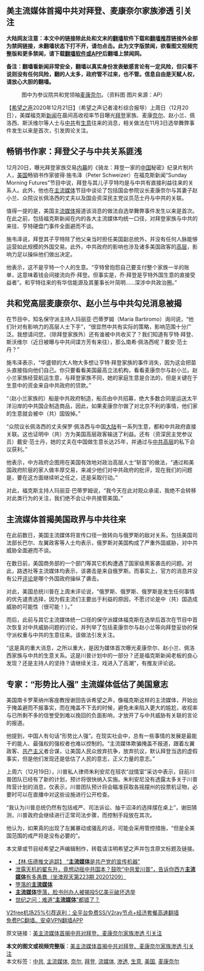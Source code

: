  <h2>美主流媒体首揭中共对拜登、麦康奈尔家族渗透 引关注</h2> <p class="notice"><b>大陆网友注意：本文中的链接除此处和文末的<a href="https://github.com/bannedbook/fanqiang" >翻墙</a>软件下载和<a href="https://github.com/killgcd/justmysocks/blob/master/README.md">翻墙推荐</a>链接外全部为禁网链接，未翻墙状态下打不开，请勿点击。此为文字版禁闻，欲看图文视频完整版和更多禁闻，请下载<a href="https://github.com/bannedbook/fanqiang">翻墙软件或APP</a>后翻墙上禁闻网。</p><p>备注：翻墙看新闻非常安全，翻墙以真实身份发表敏感言论有一定风险，但只看不说则没有任何风险，翻的人太多，政府管不过来，也不管。信息自由是天赋人权，请放心大胆的翻墙。</b></p>  <div class="entry"> <figure><figcaption>图中为参议院共和党领袖<a href="https://www.bannedbook.org/bnews/tag/%E9%BA%A6%E5%BA%B7%E5%A5%88%E5%B0%94/" class="st_tag internal_tag" rel="tag" title="标签 麦康奈尔 下的日志">麦康奈尔</a>。（资料图 图片来源：AP）</figcaption></figure> <p>【<span class='wp_keywordlink_affiliate'><a href="https://www.soundofhope.org" title="希望之声" target="_blank">希望之声</a></span>2020年12月21日】（希望之声记者凌杉综合报导）上周日（12月20日），美媒福克斯<span class='wp_keywordlink_affiliate'><a href="https://www.bannedbook.org/" title="新闻">新闻</a></span>在晨间高收视率节目曝光<a href="https://www.bannedbook.org/bnews/tag/%e6%8b%9c%e7%99%bb/" class="st_tag internal_tag" rel="tag" title="标签 拜登 下的日志">拜登</a>家族、麦康<a href="https://www.bannedbook.org/bnews/tag/%E5%A5%88%E5%B0%94/" class="st_tag internal_tag" rel="tag" title="标签 奈尔 下的日志">奈尔</a>、赵小兰、佩洛西、斯沃维尔等人士与<a href="https://www.bannedbook.org/bnews/tag/%e4%b8%ad%e5%85%b1/" class="st_tag internal_tag" rel="tag" title="标签 中共 下的日志">中共</a>有<a href="https://www.bannedbook.org/bnews/tag/%E7%94%9F%E6%84%8F/" class="st_tag internal_tag" rel="tag" title="标签 生意 下的日志">生意</a>往来的消息，相关做法在11月3日选举舞弊事件发生以来是首次，引发舆论关注。</p> <h2>畅销书作家：拜登父子与中共关系匪浅</h2> <p>12月20日，曝光拜登家族交易<span class='wp_keywordlink_affiliate'><a href="https://www.bannedbook.org/bnews/ccpdope/" title="中共高层内幕" target="_blank">内幕</a></span>的《骑龙：拜登一家的<span class='wp_keywordlink_affiliate'><a href="https://www.bannedbook.org/" title="中国" target="_blank">中国</a></span>秘密》纪录片制片人，<a href="https://www.bannedbook.org/bnews/tag/%e7%be%8e%e5%9b%bd/" class="st_tag internal_tag" rel="tag" title="标签 美国 下的日志">美国</a>畅销书作家彼得·施韦泽（Peter Schweizer）在福克斯新闻“Sunday Morning Futures”节目中说，拜登与其儿子亨特均是与中共有直接利益往来的关系人。此外，他也在<a href="https://www.bannedbook.org/bnews/tag/%e4%b8%bb%e6%b5%81%e5%aa%92%e4%bd%93/" class="st_tag internal_tag" rel="tag" title="标签 主流媒体 下的日志">主流媒体</a>节目中谈论了包括国会参院议长麦康奈尔与其妻子赵小兰、众院议长佩洛西的丈夫以及国会资深民主党议员范士丹与中共的关联。</p> <p>值得一提的是，美国主<a href="https://www.bannedbook.org/bnews/tag/%E6%B5%81%E5%AA%92%E4%BD%93/" class="st_tag internal_tag" rel="tag" title="标签 流媒体 下的日志">流媒体</a>报道该消息的做法自选举舞弊事件发生以来是首次。在此之前，包括福克斯新闻在内的各大主流媒体均统一口径，对拜登家族与中共的来往、亨特硬盘门事件全面避而不谈。</p> <p>施韦泽说，拜登其子亨特除了他父亲当时担任美国副总统外，并没有任何人脉能够运营如此规模的外国交易。此外，中共政府的影响也涉及诸多美国政客的<span class='wp_keywordlink_affiliate'><a href="https://www.bannedbook.org/bnews/ccpdope/" title="中共高层内幕" target="_blank">高层</a></span>，影响力足以操纵他们做出决定。</p> <p>他表示，这不是亨特一个人的生意。“亨特曾抱怨自己要支付整个家族一半的账单，这意味着钱会间接流向乔·拜登。但事实是，乔·拜登是亨特外国生意的直接受益者”。和亨特往来的有华信能源及其董事长叶简明&#8230;&#8230;深涉中共政治圈。”</p> <h2>共和党高层麦康奈尔、赵小兰与中共勾兑消息被揭</h2> <p>在节目中，知名保守派主持人玛丽亚·巴蒂罗姆（Maria Bartiromo）询问说，“他们针对有影响力的高层人士下手”，“很显然中共有实际的策略，影响范围十分广泛。我想请问您，（除拜登家族外）还有谁被中共收买了？我们知道有亨特·拜登、斯沃维尔（近日被曝与中共间谍方芳有来往），那么南希·佩洛西呢？戴安·范士丹？”</p>  <p>施韦泽表示，“华盛顿的大人物大多想让亨特·拜登家族的事件消失，因为这会把苗头直接指向他们自己。你只要看看美国最高立法机构，看看麦康奈尔与赵小兰。赵小兰家族经营航运生意，与拜登家族不同，她的家庭生意是合法的，但是关键在于生意中的资金来自中共政府的贷款。”</p> <p>“（赵小兰家族的）船是中共政府制造，船员由中共招募，绝大多数合同是运送太平洋沿岸的中共国企制造商品，因此，如果麦康奈尔做了对北京不利的事情，他们家的生意就会被中（共）国毁掉。”</p> <p>“众院议长佩洛西的丈夫保罗·佩洛西与中国<span class='wp_keywordlink_affiliate'><a href="https://www.bannedbook.org/" title="大陆" target="_blank">大陆</a></span>有一系列生意，都和中共政府直接关联。这也证明中（共）方为美国高层政客输送了利益。还有（资深民主党参议员）戴安·范士丹，她的丈夫在中国做生意长达25年，并通过与<span class='wp_keywordlink_affiliate'><a href="https://www.bannedbook.org/bnews/ccpdope/" title="中共高层" target="_blank">中共高层</a></span>的私下会议获利。”</p> <p>他表示，中方政府企图用在美国有效地对政治高层人士“斩首”的做法，“通过和美国政府阶层的家人做丰厚交易，来减少他们对中共政府的批评，现在我们的问题是，要在这方面继续听之任之，还是采取行动。”</p> <p>对此，福克斯主持人玛丽亚·巴蒂罗姆说，“我今天在此对观众承诺，我绝不会转移对此类行为的关注，我们绝不会让中共接管美国。”</p> <h2>主流媒体首揭美国政界与中共往来</h2> <p>在此前数日，美国主流媒体将宣传口径一致转向与俄罗斯的敌对关系，包括美国司法部长巴尔、左翼政客等人士均表示，俄罗斯对美国构成了严重外国威胁，对中共威胁全面避而不谈。</p>  <p>在数日前，美国商务部的一个部门等其它机构遭遇了国家级黑客袭击的问题。对此，路透社等主流媒体均表示，该袭击是来自俄罗斯。而事实上，官方的消息并没有公开<span class='wp_keywordlink_affiliate'><a href="https://www.bannedbook.org/bnews/comments/" title="新闻评论" target="_blank">评论</a></span>是哪个外国政府操纵了袭击。</p> <p>对此，美国总统川普在上周末评论说，“俄罗斯、俄罗斯、俄罗斯是发生任何事情的优先谴责选择，因为假主流们主要出于利益的原因，不愿讨论是中（共）国造成威胁的可能性（很可能！）。”</p> <p>而后，此前与其它主流媒体统一口径的保守派媒体福克斯在选举后首次在节目中首次恢复对中共威胁问题的讨论，并列举了包括麦康奈尔与赵小兰等向拜登妥协的保守派权重与中共的生意往来。该做法引发关注。</p> <p>“这是真的重大消息，之所以重大，是因为媒体首次曝光麦康奈尔、赵小兰、佩洛西家族与中共的生意关系。这是川普计划中的一部分？还是福克斯新闻老板的良心发现？还是主持人的坚持？请继续关注，戏进入了高潮”，有推友评论说。</p> <p></p> <h2>专家：“形势比人强” 主流媒体低估了美国意志</h2> <p>美国南卡罗莱纳州客座教授谢田告诉希望之声，像福克斯这样的主流媒体，开始出于掩盖避而不报事实，而在掩盖不下去的时候，避免未来陷入更大的尴尬，收视率与已所剩不多的信誉受到难以挽回的负面影响，才放开了与中共威胁有关联的言论的报道。</p>  <p>他提到，中国人有句话“形势比人强”。在现实社会中，总有一些事情的发展是最能干的能人、最强权的强权者也难以控制的。“主流媒体欺骗掩盖不报道，跟着左翼政客、<span class='wp_keywordlink'><a href="https://www.bannedbook.org/forum2/topic6177.html" title="《共产主义的终极目的》" target="_blank">共产主义</a></span>者合谋，让美国人民众放弃抗争，放弃抗议，默认拜登当选的虚假事实，但是他们发现还是低估了人民的意志，正义力量的意志。”</p> <p>上周六（12月19日），川普私人律师朱利安尼在班农“战情室”采访中表示，目前川普团队已经有了新的计划，预计将很快纳入实施。朱利安尼没有透露太多关于川普阵营计划的消息，仅表示，川普团队预计将会瞄准获取各摇摆州的投票机证物，必要时可以在直播中对这些设施进行公开检查。</p> <p>“我认为川普总统仍然有包括戒严、司法诉讼、抽干沼泽的选择摆在桌上”，谢田猜测，川普政府会继续进行正常司法步骤，而控制手段放在其次。</p> <p>他认为，如果真的出现了左翼暴动或骚乱的话，可能会采用管控措施，“但是全美国范围的戒严将是没有必要的”。</p> <p>本文章或节目经希望之声编辑制作，转载请注明希望之声并包含原文标题及链接。</p> <ul class='op-related-articles' title='相关阅读'> <li><a href='https://www.bannedbook.org/bnews/comments/20201222/1452490.html' target='_blank'>【林.伍德推文追踪】 “<b>主流媒体</b>是共产党的宣传机器”</a></li> <li><a href='https://www.bannedbook.org/bnews/bannedvideo/20201209/1450480.html' target='_blank'>泄露天机的翟东升，竟想动摇中共国本？鼓吹“中共爱川普”，告诉你西方<b>主流媒体</b>有多愚蠢（坐澳观天第223期 20201209）</a></li> <li><a href='https://www.bannedbook.org/bnews/ssgc/20201218/1450101.html' target='_blank'>堕落的<b>主流媒体</b></a></li> <li><a href='https://www.bannedbook.org/bnews/taiwannews/20201217/1449564.html' target='_blank'><b>主流媒体</b>堕落，脸书创办人被揭投5亿美元破坏选举</a></li> <li><a href='https://www.bannedbook.org/bnews/comments/20201217/1449492.html' target='_blank'>世纪之问：难道“<b>主流媒体</b>”都错了？</a></li> </ul> <p class="texttj"> <a href="https://www.bannedbook.org/forum23/topic22702.html" target="_blank">V2free机场25%引荐返利：全平台免费SS/V2ray节点+经济套餐高速翻墙</a><br/> <a href="https://github.com/bannedbook/fanqiang/wiki/%E7%A6%81%E9%97%BB%E7%BD%91%E5%AE%89%E5%8D%93%E7%BF%BB%E5%A2%99%E6%96%B0%E9%97%BBAPP" target="_blank">免费PC翻墙、安卓VPN翻墙APP</a></p><p>原文链接：<a class="src_link"  href="https://www.soundofhope.org/post/455935" target="_blank">美主流媒体首揭中共对拜登、麦康奈尔家族渗透 引关注</a></p> <a name='sharetosocial'></a>       <div><b>本文的图文或视频完整版</b>：<a href='https://www.bannedbook.org/bnews/comments/20201222/1452566.html'>美主流媒体首揭中共对拜登、麦康奈尔家族渗透 引关注</a></div>  </div><!--END ENTRY--> <div class="postfooter"> <div>本文标签：<a href="https://www.bannedbook.org/bnews/tag/%e4%b8%ad%e5%85%b1/" rel="tag">中共</a>, <a href="https://www.bannedbook.org/bnews/tag/%e4%b8%bb%e6%b5%81%e5%aa%92%e4%bd%93/" rel="tag">主流媒体</a>, <a href="https://www.bannedbook.org/bnews/tag/%E5%A5%88%E5%B0%94/" rel="tag">奈尔</a>, <a href="https://www.bannedbook.org/bnews/tag/%e6%8b%9c%e7%99%bb/" rel="tag">拜登</a>, <a href="https://www.bannedbook.org/bnews/tag/%E6%B5%81%E5%AA%92%E4%BD%93/" rel="tag">流媒体</a>, <a href="https://www.bannedbook.org/bnews/tag/%E6%B8%97%E9%80%8F/" rel="tag">渗透</a>, <a href="https://www.bannedbook.org/bnews/tag/%E7%94%9F%E6%84%8F/" rel="tag">生意</a>, <a href="https://www.bannedbook.org/bnews/tag/%e7%be%8e%e5%9b%bd/" rel="tag">美国</a>, <a href="https://www.bannedbook.org/bnews/tag/%E9%BA%A6%E5%BA%B7%E5%A5%88%E5%B0%94/" rel="tag">麦康奈尔</a></div>  </div><!--END POSTFOOTER--> 